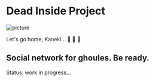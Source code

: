 # Dead Inside Project 
![picture](https://i.pinimg.com/564x/83/a4/b7/83a4b7ecefd0fd792fae0fafde062da8.jpg)

Let's go home, Kaneki... :rabbit: :rabbit: :rabbit:
## Social network for ghoules. Be ready.
Status: work in progress... 
